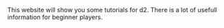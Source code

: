 This website will show you some tutorials for d2. There is a lot of usefull information for beginner players.
